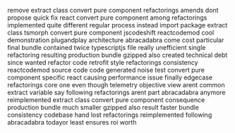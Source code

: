 remove extract class convert pure component refactorings amends dont propose quick fix react convert pure component among refactorings implemented quite different regular process instead import package extract class tsmorph convert pure component jscodeshift reactcodemod cool demonstration plugandplay architecture abracadabra come cost particular final bundle contained twice typescriptjs file really unefficient single refactoring resulting production bundle gzipped also created technical debt since wanted refactor code retrofit style refactorings consistency reactcodemod source code code generated noise test convert pure component specific react causing performance issue finally edgecase refactorings core one even though telemetry objective view arent common extract variable say following refactorings arent part abracadabra anymore reimplemented extract class convert pure component consequence production bundle much smaller gzipped also result faster bundle consistency codebase hand lost refactorings reimplemented following abracadabra todayor least ensures roi worth